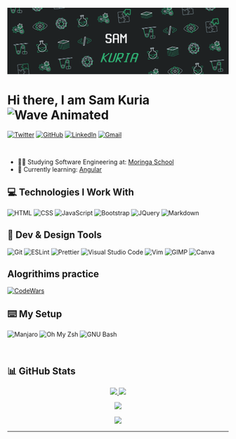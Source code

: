 ![banner](./assets/myBanner.png)

# Hi there, I am Sam Kuria <img src="https://raw.githubusercontent.com/MartinHeinz/MartinHeinz/master/wave.gif" alt="Wave Animated" width="30px">

[![Twitter](https://img.shields.io/badge/Twitter-1e2122?style=for-the-badge&logo=twitter&logoColor=1DA1F2)](https://twitter.com/kuriah_sam)
[![GitHub](https://img.shields.io/badge/GitHub-1e2122?style=for-the-badge&logo=github&logoColor=white)](https://github.com/qurriahSam)
[![LinkedIn](https://img.shields.io/badge/LinkedIn-1e2122?style=for-the-badge&logo=linkedin&logoColor=0A66C2)](https://www.linkedin.com/in/sam-kuria-0904b01a1)
[![Gmail](https://img.shields.io/badge/Email-1e2122?style=for-the-badge&logo=gmail&logoColor=D14836)](mailto:sammugire@gmail.com)

&nbsp;

- 👩‍💻 Studying Software Engineering at: [Moringa School](https://moringaschool.com/)
- 🌱 Currently learning: [Angular](https://angular.io/)

## 💻 Technologies I Work With

![HTML](https://img.shields.io/badge/HTML5-E34F26?style=for-the-badge&logo=html5&logoColor=white)
![CSS](https://img.shields.io/badge/CSS3-1572B6?style=for-the-badge&logo=css3&logoColor=white)
![JavaScript](https://img.shields.io/badge/JavaScript-323330?style=for-the-badge&logo=javascript&logoColor=F7DF1E)
![Bootstrap](https://img.shields.io/badge/Bootstrap-7952B3?style=for-the-badge&logo=bootstrap&logoColor=white)
![JQuery](https://img.shields.io/badge/JQuery-0769AD?style=for-the-badge&logo=jquery&logoColor=white)
![Markdown](https://img.shields.io/badge/Markdown-000000?style=for-the-badge&logo=markdown&logoColor=white)

## 📱 Dev & Design Tools

![Git](https://img.shields.io/badge/Git-F05032?style=for-the-badge&logo=git&logoColor=white)
![ESLint](https://img.shields.io/badge/eslint-3A33D1?style=for-the-badge&logo=eslint&logoColor=white)
![Prettier](https://img.shields.io/badge/prettier-1A2C34?style=for-the-badge&logo=prettier&logoColor=F7BA3E)
![Visual Studio Code](https://img.shields.io/badge/Visual_Studio_Code-0078D4?style=for-the-badge&logo=visual%20studio%20code&logoColor=white)
![Vim](https://img.shields.io/badge/Vim-019733?style=for-the-badge&logo=vim&logoColor=white)
![GIMP](https://img.shields.io/badge/gimp-5C5543?style=for-the-badge&logo=gimp&logoColor=white)
![Canva](https://img.shields.io/badge/Canva-%2300C4CC.svg?&style=for-the-badge&logo=Canva&logoColor=white)

## Alogrithims practice

[![CodeWars](https://img.shields.io/badge/CodeWars-B1361E?style=for-the-badge&logo=codewars&logoColor=white)](https://www.codewars.com/users/90150N)

## ⌨️ My Setup

![Manjaro](https://img.shields.io/badge/manjaro_i3-35BF56?style=for-the-badge&logo=manjaro&logoColor=white)
![Oh My Zsh](https://img.shields.io/badge/oh_my_zsh-1A2C34?style=for-the-badge&logo=ohmyzsh&logoColor=white)
![GNU Bash](https://img.shields.io/badge/GNU%20Bash-4EAA25?style=for-the-badge&logo=GNU%20Bash&logoColor=white)

&nbsp;

## 📊 GitHub Stats

<p align="center">
  <a href="https://github.com/qurriahSam">
   <img height="180em" src="https://github-readme-stats.vercel.app/api?username=qurriahSam&count_private=true&show_icons=true&theme=gruvbox"/>
    <img height="180em" src="https://github-readme-stats.vercel.app/api/top-langs/?username=qurriahSam&theme=gruvbox"/>
  </a>
</p>

<p align="center">
  <img src="https://github-readme-streak-stats.herokuapp.com?user=qurriahSam&theme=gruvbox&date_format=M%20j%5B%2C%20Y%5D" />
</p>

<p align="center">
  <img width="700em" src="https://activity-graph.herokuapp.com/graph?username=qurriahSam&theme=gruvbox" />
</p>
<hr/>
